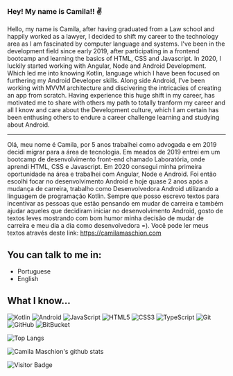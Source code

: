 ### Hey! My name is Camila!! :v:

Hello, my name is Camila, after having graduated from a Law school and happily worked as a lawyer, I decided to shift my career to the technology area as I am fascinated by computer language and systems.
I've been in the development field since early 2019, after participating in a frontend bootcamp and learning the basics of HTML, CSS and Javascript.
In 2020, I luckily started working with Angular, Node and Android Development. Which led me into knowing Kotlin, language which I have been focused on furthering my Android Developer skills. Along side Android, I've been working with MVVM architecture and discivering the intricacies of creating an app from scratch.
Having experience this huge shift in my career, has motivated me to share with others my path to totally tranform my career and all I know and care about the Development culture, which I am certain has been enthusing others to endure a career challenge learning and studying about Android.

___________________________________________________________________________________________________________________________________________________________

Olá, meu nome é Camila, por 5 anos trabalhei como advogada e em 2019 decidi migrar para a área de tecnologia.
Em meados de 2019 entrei em um bootcamp de desenvolvimento front-end chamado Laboratória, onde aprendi HTML, CSS e Javascript. Em 2020 consegui minha primeira oportunidade na área e trabalhei com Angular, Node e Android. Foi então escolhi focar no desenvolvimento Android e hoje quase 2 anos após a mudança de carreira, trabalho como Desenvolvedora Android utilizando a linguagem de programação Kotlin.
Sempre que posso escrevo textos para incentivar as pessoas que estão pensando em mudar de carreira e também ajudar aqueles que decidiram iniciar no desenvolvimento Android, gosto de textos leves mostrando com bom humor minha decisão de mudar de carreira e meu dia a dia como desenvolvedora =).
Você pode ler meus textos através deste link: https://camilamaschion.com

## You can talk to me in:

* Portuguese 
* English

## What I know...

![Kotlin](https://img.shields.io/badge/-Kotlin-black?style=flat-square&logo=kotlin)
![Android](https://img.shields.io/badge/-Android-black?style=flat-square&logo=android)
![JavaScript](https://img.shields.io/badge/-JavaScript-black?style=flat-square&logo=javascript)
![HTML5](https://img.shields.io/badge/-HTML5-E34F26?style=flat-square&logo=html5&logoColor=white)
![CSS3](https://img.shields.io/badge/-CSS3-1572B6?style=flat-square&logo=css3)
![TypeScript](https://img.shields.io/badge/-TypeScript-007ACC?style=flat-square&logo=typescript)
![Git](https://img.shields.io/badge/-Git-black?style=flat-square&logo=git)
![GitHub](https://img.shields.io/badge/-GitHub-181717?style=flat-square&logo=github)
![BitBucket](https://img.shields.io/badge/-BitBucket-darkblue?style=flat-square&logo=bitbucket)


![Top Langs](https://github-readme-stats.vercel.app/api/top-langs/?username=camaschion&hide=TeX&layout=compact&theme=cobalt)


![Camila Maschion's github stats](https://github-readme-stats.vercel.app/api?username=camaschion&theme=cobalt&show_icons=true) 





![Visitor Badge](https://visitor-badge.laobi.icu/badge?page_id=camaschion.camaschion)

<!--
**CaMaschion/CaMaschion** is a ✨ _special_ ✨ repository because its `README.md` (this file) appears on your GitHub profile.

Here are some ideas to get you started:

- 🔭 I’m currently working on ...
- 🌱 I’m currently learning ...
- 👯 I’m looking to collaborate on ...
- 🤔 I’m looking for help with ...
- 💬 Ask me about ...
- 📫 How to reach me: ...
- 😄 Pronouns: ...
- ⚡ Fun fact: ...
-->
